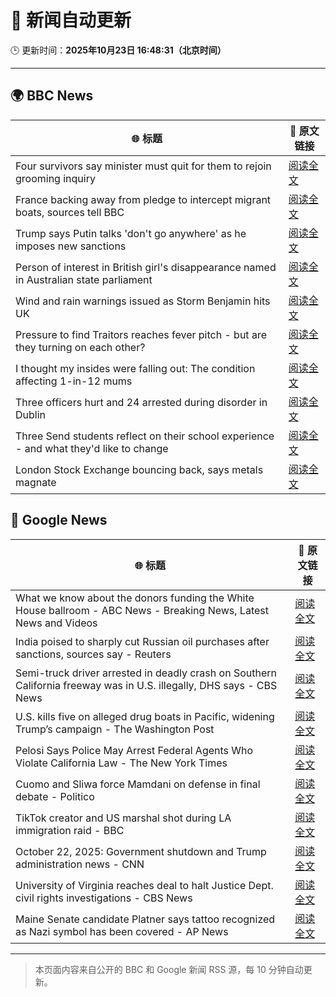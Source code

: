 # 🧠 新闻自动更新

🕒 更新时间：**2025年10月23日 16:48:31（北京时间）**

---

## 🌍 BBC News

| 🌐 标题 | 🔗 原文链接 |
|--------|-------------|
| Four survivors say minister must quit for them to rejoin grooming inquiry | [阅读全文](https://www.bbc.com/news/articles/cly285e5ljyo?at_medium=RSS&at_campaign=rss) |
| France backing away from pledge to intercept migrant boats, sources tell BBC | [阅读全文](https://www.bbc.com/news/articles/cn8vr95n5n3o?at_medium=RSS&at_campaign=rss) |
| Trump says Putin talks 'don't go anywhere' as he imposes new sanctions | [阅读全文](https://www.bbc.com/news/articles/cd6758pn6ylo?at_medium=RSS&at_campaign=rss) |
| Person of interest in British girl's disappearance named in Australian state parliament | [阅读全文](https://www.bbc.com/news/articles/cx2082pqyl2o?at_medium=RSS&at_campaign=rss) |
| Wind and rain warnings issued as Storm Benjamin hits UK | [阅读全文](https://www.bbc.com/news/articles/c797899qdndo?at_medium=RSS&at_campaign=rss) |
| Pressure to find Traitors reaches fever pitch - but are they turning on each other? | [阅读全文](https://www.bbc.com/news/articles/c87415422zdo?at_medium=RSS&at_campaign=rss) |
| I thought my insides were falling out: The condition affecting 1-in-12 mums | [阅读全文](https://www.bbc.com/news/articles/ckgk0y18mrvo?at_medium=RSS&at_campaign=rss) |
| Three officers hurt and 24 arrested during disorder in Dublin | [阅读全文](https://www.bbc.com/news/articles/cgr42dw57ljo?at_medium=RSS&at_campaign=rss) |
| Three Send students reflect on their school experience - and what they'd like to change | [阅读全文](https://www.bbc.com/news/articles/c891y5n2de8o?at_medium=RSS&at_campaign=rss) |
| London Stock Exchange bouncing back, says metals magnate | [阅读全文](https://www.bbc.com/news/articles/cq50z91z6q4o?at_medium=RSS&at_campaign=rss) |

## 📰 Google News

| 🌐 标题 | 🔗 原文链接 |
|--------|-------------|
| What we know about the donors funding the White House ballroom - ABC News - Breaking News, Latest News and Videos | [阅读全文](https://news.google.com/rss/articles/CBMijwFBVV95cUxPRWh0dkUzQXJXOXBqVW1idU5TN3NlMXptTmdQNmdVMGM1Ni1SRVB3R2d1VjdzZDBZTHRXRkZuZVBQMy1ET1UzVlNtV182QUJiT255TWtCWnp2dXZHb3AxMTN5cXV1X2JXTGVjOVdYaFAxZTVfaU1mb0hCdnZmaDBzQ3pnbS13U3RRV192Mmpnb9IBlAFBVV95cUxPZ0hkbkhQVUR4TUVPcEhYdzVsVks4R0ZzX05YS1lvNkVvelN1NDNqV3lhTWlsR085S3p1N0lnMzNQekw4R1NrZjZYdTlIZklJZUVlcmtGUHFFdTNPbDdva1pTbEFpMWR2Q0lRS28tQkxWWmtpQTBmd3h2b3RqbXptTDVLN1l4Vk01VXlVbGs4S0t2YTR0?oc=5) |
| India poised to sharply cut Russian oil purchases after sanctions, sources say - Reuters | [阅读全文](https://news.google.com/rss/articles/CBMixgFBVV95cUxPcnZBYUs2ZWRKdGtHX1FjWVc0SFpKQjZHdnltay0yZ3RyTWg4TUo0akhuOFh5SXRIOTRPNmhwYXJ5TmtaTk0wR1lOX2c3YXNtcEN0ZnVma2Q3cWdKd0xUcmZ0WEJnMzRxVHkxMUJ4ek5pSXlobWZsNGJ0UTN2TEFSSXZKTUl0aVVXWkMtaEJpM2p2YW1DaG9YTzlpZzZ4SDVibkZTOTBhQ3FpdFZ0enBJX3c5Q2JJQVpLZ0p3d1YzYXpacjQ3S3c?oc=5) |
| Semi-truck driver arrested in deadly crash on Southern California freeway was in U.S. illegally, DHS says - CBS News | [阅读全文](https://news.google.com/rss/articles/CBMiowFBVV95cUxPbTZoQVMzOXNUODdPclBlZzJlREV1TW1PNDRmVjVOQXE1UEJNdXJOSzVVOVdfU0dCUGJvQXdLNzJuU1F3ZU9qWEtQMkVnNlhwa1VJSUthdWpkc0U4NU90T2w0T2wzSlNZYnNqaWhyZmpfNElwVVVaWjNoN2JVcUJEYVpMOXlodFFQX3U5dTNsY3dkVXR3UklRUlJ1c0xJcTk2REpr?oc=5) |
| U.S. kills five on alleged drug boats in Pacific, widening Trump’s campaign - The Washington Post | [阅读全文](https://news.google.com/rss/articles/CBMingFBVV95cUxNV09qT0hDMERPQm9QbmpQS0FVbENzVjNjdnp4c2U5QmVmS05rM2ZIdUp1bzM0YVBEZVFxcDY2OHpkQVRDT2U5OWptRTJ2b3hMNS1hRW9HQkZtY1NnUURQal9ibG1lZ29qWHEzcmxZUVdYajNRd0pYemNfS09XUW1fYnBxTzAxTFdyOHh0M0RDejU1VXBtR1QzeWdnWWxkdw?oc=5) |
| Pelosi Says Police May Arrest Federal Agents Who Violate California Law - The New York Times | [阅读全文](https://news.google.com/rss/articles/CBMiiAFBVV95cUxQWTQybWdtdzkyTWJmMnBVZWtkclJZaXRZTHFmM2ZTcTBSZXJHMnd2Qk8yTjZnUklsaU5xcjEybFVqdEtzYnFDMm16NnJiRXl6ejRacnF3S3VMSnUzZVpVX1dpNEdHbTV2UTF0M0V2NEhfZ1JaZDk2M0FIUU5rbXAwV2FjbC1UWjFS?oc=5) |
| Cuomo and Sliwa force Mamdani on defense in final debate - Politico | [阅读全文](https://news.google.com/rss/articles/CBMirgFBVV95cUxNNmVnNEtMMjhCbFphZDdmVnB5LV9ieUtMQ3hEaGMwdWpidmhXb2tNS3U0NlVvQ0ZWTjFxUld2TnY1WkRJblBJMTNLS1M4NVB4bEg1QlVJVlgtV21mZUNiVk5Ob2Z2dzItd2hDS2Rxc2MwQ004SEd1ZXQ4WVBJQ3pPa3ZxaWRPaHVLLWJOX1VXRGlLUWxVSDdWNDB1MjFrdkU1QS0tVkFnODBrekRCRVE?oc=5) |
| TikTok creator and US marshal shot during LA immigration raid - BBC | [阅读全文](https://news.google.com/rss/articles/CBMiWkFVX3lxTE5vbXV0Y2J1bWhJWVNqOGdLTDFfLTNERmFaWVZKTnJ2Q2x6aU9aVmhpd19ZdWJld0x6VGRiblBuTHFucDZCdXB0cHpIcWgzanJ6WTVDWFdyUjY3UdIBX0FVX3lxTE9yeUtVc2NQZ3BTS19Bakp0YkRZdmQxRVg2NGZxUFVzOEJNSkZqTkhOamJ0S0dsMnYtWVVQYlEtelNRUUFJWGZFM00wVk1JbjV5MWtyVm1HZ2MwcnhNZWFV?oc=5) |
| October 22, 2025: Government shutdown and Trump administration news - CNN | [阅读全文](https://news.google.com/rss/articles/CBMihAFBVV95cUxPcmZidXFoLXdqelFzV2dqelNMelo2Njd1YlFuSWpZckhaS21sZFlmbXdxcFpCelNMU1ZTbWFfN2xkc1BqR3FXbUxhdTlVWTFiYnFUbGJ4NWdGdXRrWlEwdDZTS2NFU1hLdDg2UE1kMkZKNzg4Q3Zvd0FjdzA2LW9tUVhPeTU?oc=5) |
| University of Virginia reaches deal to halt Justice Dept. civil rights investigations - CBS News | [阅读全文](https://news.google.com/rss/articles/CBMigAFBVV95cUxOUUs0MlFSYkVYMkJlOVV0Xzl1clhfQ0s1WTFBNnFTOTEtSnV6b2oyY2dZaFVHbFdXbTRyeVhlR0hLSEExUDN5NHEzR1FENU1taGhsZGFlZU5CVW1Ob0pLWGUzWS16ZkRjSnJPV0FMaDN2Q2JWTEd6VktDYmZacHZNSNIBhgFBVV95cUxNR3Q3eEdyNl9VeUFseWZnekQzQ2ppNTAwbGVZbThtNnR4c0d6bl9MNThreGtUSnJDUFl3Z1RFMzAyUkVNMnVxdnFtRU1CVzlPSnZzTDktUGg1ZnF0T2RLZnExSWFyN0RMeFBIZS1nbjFQWTJMOXpJOWt5Z2JCa1BrSkhFbVMyQQ?oc=5) |
| Maine Senate candidate Platner says tattoo recognized as Nazi symbol has been covered - AP News | [阅读全文](https://news.google.com/rss/articles/CBMiqwFBVV95cUxPRHdLUDJHa3pkdTA0WW1nM0ZjMElWRDJDRnNFdllER0ZNaXdTZ1dSbjhrSTd1ek9ORzF5WkxTMkhHc01XUGZhZ3dKcmJKbmFzSWlPcG9XRVdfR0NFNWJZZ3VPYjdSU0xJazFNSTktWUpfM0tMRzhkWERJM2JlTmJVek5mMl9QWk5GMUFtbEJfeG95RDVmTmN5VjFKUFJpNVpTb0ZJTFhnTjBRYzA?oc=5) |

---
> 本页面内容来自公开的 BBC 和 Google 新闻 RSS 源，每 10 分钟自动更新。